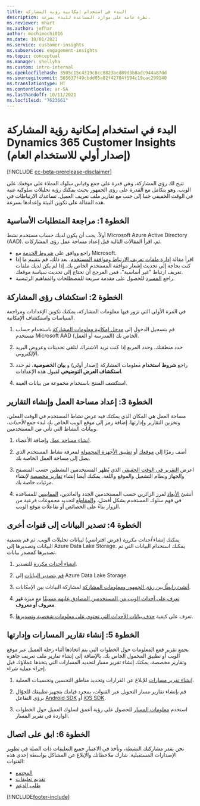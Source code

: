 ```yaml
---
title: البدء في استخدام إمكانية رؤية المشاركة
description: نظرة عامة على موارد المساعدة للبدء بسرعة.
ms.reviewer: mhart
ms.author: jefhar
author: mochimochi016
ms.date: 10/01/2021
ms.service: customer-insights
ms.subservice: engagement-insights
ms.topic: conceptual
ms.manager: shellyha
ms.custom: intro-internal
ms.openlocfilehash: 3505c15c4319c8cc8823bcd89d3b8adc944a87dd
ms.sourcegitcommit: 565637f49cbdd05a82f42784f594c19cac299140
ms.translationtype: HT
ms.contentlocale: ar-SA
ms.lasthandoff: 10/11/2021
ms.locfileid: "7623661"
---
```

# <a name="get-started-with-dynamics-365-customer-insights-engagement-insights-capability-public-preview"></a>البدء في استخدام إمكانية رؤية المشاركة Dynamics 365 Customer Insights (إصدار أولي للاستخدام العام)

[!INCLUDE [cc-beta-prerelease-disclaimer](includes/cc-beta-prerelease-disclaimer.md)]

تتيح لك رؤى المشاركة، وهي قدرة على جمع وقياس سلوك العملاء على موقعك على الويب. وهو يتكامل مع القدرة على رؤى الجمهور بحيث يمكنك رؤية تحليلات سلوكية غنية في الوقت الحقيقي جنبا إلى جنب مع تقارير ملف تعريف العميل. تساعدك الارتباطات في هذه المقالة على تكوين البيئة وإعدادها بسرعة.

## <a name="step-1-review-prerequisites"></a>الخطوة 1: مراجعة ‏‫المتطلبات الأساسية

أولاً، يجب أن يكون لديك حساب مستخدم نشط Microsoft Azure Active Directory (‏AAD). ثم، اقرأ المقالات التالية قبل إعداد مساحة عمل رؤى المشاركات.

- راجع ووافق على [شروط الخدمة](terms-of-service.md) مع Microsoft.  
- اقرأ مقالة [إدارة ملفات تعريف الارتباط وموافقة المستخدم](user-consent-storage.md). بعد ذلك، قم بتقييم ما إذا كنت بحاجة إلى تحديث إشعار موافقة المستخدم الخاص بك. إذا لم يكن لديك ملفات تعريف ارتباط "غير أساسية"، فمن المرجح أن تحتاج إلى تحديث سياسة موقعك.
- راجع [المسرد](glossary.md) للحصول على مقدمة سريعة للمصطلحات والمفاهيم الرئيسية.

## <a name="step-2-explore-engagement-insights"></a>الخطوة 2: استكشاف رؤى المشاركة

في المرة الأولى التي تزور فيها معلومات المشاركة، يمكنك تكوين الإعدادات ومراجعة السياسات واستكشاف الإمكانية.

1. قم بتسجيل الدخول إلى [مدخل إمكانية معلومات المشاركة](https://home.ci.ai.dynamics.com/app/engagement-insights) باستخدام حساب مستخدم Microsoft AAD (المدرسة أو العمل) الخاص بك.

1. حدد منطقتك، وحدد المربع إذا كنت تريد الاشتراك لتلقي تحديثات وعروض البريد الإلكتروني.

1. راجع **شروط استخدام** معلومات المشاركة (إصدار أولي) و **بيان الخصوصية**، ثم حدد **استكشاف العرض التوضيحي** لقبول هذه الإعدادات.

1. استكشف المنتج باستخدام مجموعة من بيانات العينة.

##  <a name="step-3-set-up-a-workspace-and-create-reports"></a>الخطوة 3: إعداد مساحة العمل وإنشاء التقارير

مساحة العمل هي المكان الذي يمكنك فيه عرض نشاط المستخدم في الوقت الفعلي، وتخزين التقارير وإدارتها. إضافة رمز إلى موقع الويب الخاص بك لبدء جمع *الأحداث*، وبيانات النشاط التي تأتي من المستخدمين.

1. [إنشاء مساحة عمل](create-workspace.md) وإضافة الأعضاء.

1. أضف رمزًا إلى [موقعك](instrument-website.md) أو [تطبيق الأجهزة المحمولة](developer-resources.md#capture-events-from-mobile-apps) لمعرفة نشاط المستخدم الذي يصل إلى مساحة العمل الخاصة بك.

1. اعرض [التقرير في الوقت الحقيقي](view-reports.md) الذي يُظهر المستخدمين النشطين حسب المتصفح والجهاز ونظام التشغيل والموقع واللغة. يمكنك أيضا إنشاء [تقارير مخصصة](custom-reports.md) لإنشاء مرئيات خاصة بك.

1. أنشئ [الأبعاد](dimensions.md) لفرز الزائرين حسب المستخدمين الجدد والعائدين، [المقاييس](metrics.md) للمساعدة في فهم سلوك المستخدم بشكل أفضل، و[المقاطع](segments.md) لتحديد مجموعات فرعية من الزوار بناءً على الخصائص أو تفاعلات موقع الويب.
    
## <a name="step-4-export-data-to-other-channels"></a>الخطوة 4: تصدير البيانات إلى قنوات أخرى

يمكنك إنشاء *أحداث مكررة* (عرض افتراضي) لبيانات تحليلات الويب. ثم قم بتصفية البيانات وتصديرها إلى Azure Data Lake Storage. يمكنك استخدام البيانات التي تم تصديرها كمصدر بيانات.

1. [إنشاء أحداث مكررة](refined-events.md) للتصدير.

1. [قم بتصدير البيانات](export-events.md) إلى Azure Data Lake Storage.

1. [أنشئ رابطًا بين رؤى الجمهور ومعلومات المشاركة](integrate-audience-insights-engagement-insights.md) لمشاركة البيانات بين الإمكانات.

1. [تعرف على أحداث الويب من المستخدمين المصادق عليهم مسبقًا](unknown-to-known.md) مع ميزة **غير معروف أو معروف**.

1. تعرف على كيفية [حذف بيانات الأحداث التي تحتوي على معلومات شخصية وتصديرها](delete-export-personal-data.md).

## <a name="step-5-create-and-manage-funnel-reports"></a>الخطوة 5: إنشاء تقارير المسارات وإدارتها

يجمع تقرير قمع المعلومات حول الخطوات التي يتم اتخاذها أثناء رحلة العميل عبر موقع الويب أو تطبيق المحمول الخاص بك. بالإضافة إلى إنشاء تقارير ملف تعريف جاهزة وتقارير مخصصة، يمكنك إنشاء تقرير مسار لتحديد المسارات التي يتخذها عملاؤك قبل إجراء عملية شراء. 

1. [إنشاء تقرير مسارات](funnel-reports.md) للإبلاغ عن القرارات وتحديد مناطق التحسين وتحسينات العملية.

1. قم بإنشاء تقارير مسار التحويل عبر القنوات، بمجرد قيامك بتجهيز تطبيقك للجوّال برؤى التفاعل [Android SDK](get-started-android.md) أو [iOS SDK](get-started-ios.md).

1. استخدم [معلومات المسار](funnel-reports.md#funnel-insights) للحصول على رؤية أعمق لسلوك العميل حول الخطوات الواردة في تقرير المسار.
 
## <a name="step-6-stay-connected"></a>الخطوة 6: ابق على اتصال

نحن نقدر مشاركتك النشطة، ونأخذ في الاعتبار جميع التعليقات ذات الصلة في تطوير الإصدارات المستقبلية. شارك ملاحظاتك والإبلاغ عن المشاكل بواسطة إحدى هذه القنوات:
- [المجتمع](https://go.microsoft.com/fwlink/?linkid=2141648)
- [تقديم تعليقات](https://go.microsoft.com/fwlink/?linkid=2143222)
- [طلب الدعم](https://go.microsoft.com/fwlink/?linkid=2145734) 


[!INCLUDE[footer-include](../includes/footer-banner.md)]
